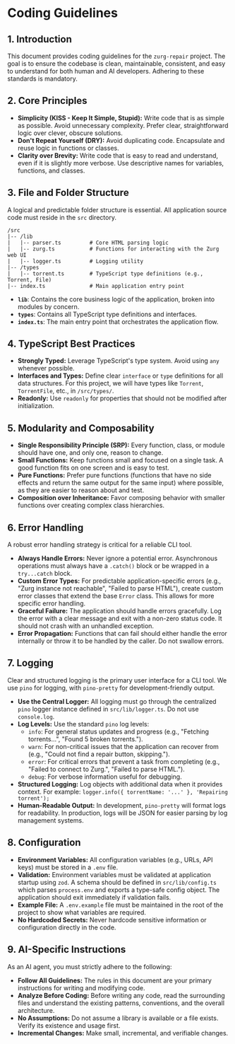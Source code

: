 # Coding Guidelines

## 1. Introduction

This document provides coding guidelines for the `zurg-repair` project. The goal is to ensure the codebase is clean, maintainable, consistent, and easy to understand for both human and AI developers. Adhering to these standards is mandatory.

## 2. Core Principles

-   **Simplicity (KISS - Keep It Simple, Stupid):** Write code that is as simple as possible. Avoid unnecessary complexity. Prefer clear, straightforward logic over clever, obscure solutions.
-   **Don't Repeat Yourself (DRY):** Avoid duplicating code. Encapsulate and reuse logic in functions or classes.
-   **Clarity over Brevity:** Write code that is easy to read and understand, even if it is slightly more verbose. Use descriptive names for variables, functions, and classes.

## 3. File and Folder Structure

A logical and predictable folder structure is essential. All application source code must reside in the `src` directory.

```
/src
|-- /lib
|   |-- parser.ts         # Core HTML parsing logic
|   |-- zurg.ts           # Functions for interacting with the Zurg web UI
|   |-- logger.ts         # Logging utility
|-- /types
|   |-- torrent.ts        # TypeScript type definitions (e.g., Torrent, File)
|-- index.ts              # Main application entry point
```

-   **`lib`**: Contains the core business logic of the application, broken into modules by concern.
-   **`types`**: Contains all TypeScript type definitions and interfaces.
-   **`index.ts`**: The main entry point that orchestrates the application flow.

## 4. TypeScript Best Practices

-   **Strongly Typed:** Leverage TypeScript's type system. Avoid using `any` whenever possible.
-   **Interfaces and Types:** Define clear `interface` or `type` definitions for all data structures. For this project, we will have types like `Torrent`, `TorrentFile`, etc., in `/src/types/`.
-   **Readonly:** Use `readonly` for properties that should not be modified after initialization.

## 5. Modularity and Composability

-   **Single Responsibility Principle (SRP):** Every function, class, or module should have one, and only one, reason to change.
-   **Small Functions:** Keep functions small and focused on a single task. A good function fits on one screen and is easy to test.
-   **Pure Functions:** Prefer pure functions (functions that have no side effects and return the same output for the same input) where possible, as they are easier to reason about and test.
-   **Composition over Inheritance:** Favor composing behavior with smaller functions over creating complex class hierarchies.

## 6. Error Handling

A robust error handling strategy is critical for a reliable CLI tool.

-   **Always Handle Errors:** Never ignore a potential error. Asynchronous operations must always have a `.catch()` block or be wrapped in a `try...catch` block.
-   **Custom Error Types:** For predictable application-specific errors (e.g., "Zurg instance not reachable", "Failed to parse HTML"), create custom error classes that extend the base `Error` class. This allows for more specific error handling.
-   **Graceful Failure:** The application should handle errors gracefully. Log the error with a clear message and exit with a non-zero status code. It should not crash with an unhandled exception.
-   **Error Propagation:** Functions that can fail should either handle the error internally or throw it to be handled by the caller. Do not swallow errors.

## 7. Logging

Clear and structured logging is the primary user interface for a CLI tool. We use `pino` for logging, with `pino-pretty` for development-friendly output.

-   **Use the Central Logger:** All logging must go through the centralized `pino` logger instance defined in `src/lib/logger.ts`. Do not use `console.log`.
-   **Log Levels:** Use the standard `pino` log levels:
    -   `info`: For general status updates and progress (e.g., "Fetching torrents...", "Found 5 broken torrents.").
    -   `warn`: For non-critical issues that the application can recover from (e.g., "Could not find a repair button, skipping.").
    -   `error`: For critical errors that prevent a task from completing (e.g., "Failed to connect to Zurg.", "Failed to parse HTML.").
    -   `debug`: For verbose information useful for debugging.
-   **Structured Logging:** Log objects with additional data when it provides context. For example: `logger.info({ torrentName: '...' }, 'Repairing torrent');`
-   **Human-Readable Output:** In development, `pino-pretty` will format logs for readability. In production, logs will be JSON for easier parsing by log management systems.

## 8. Configuration

-   **Environment Variables:** All configuration variables (e.g., URLs, API keys) must be stored in a `.env` file.
-   **Validation:** Environment variables must be validated at application startup using `zod`. A schema should be defined in `src/lib/config.ts` which parses `process.env` and exports a type-safe config object. The application should exit immediately if validation fails.
-   **Example File:** A `.env.example` file must be maintained in the root of the project to show what variables are required.
-   **No Hardcoded Secrets:** Never hardcode sensitive information or configuration directly in the code.

## 9. AI-Specific Instructions

As an AI agent, you must strictly adhere to the following:

-   **Follow All Guidelines:** The rules in this document are your primary instructions for writing and modifying code.
-   **Analyze Before Coding:** Before writing any code, read the surrounding files and understand the existing patterns, conventions, and the overall architecture.
-   **No Assumptions:** Do not assume a library is available or a file exists. Verify its existence and usage first.
-   **Incremental Changes:** Make small, incremental, and verifiable changes.
